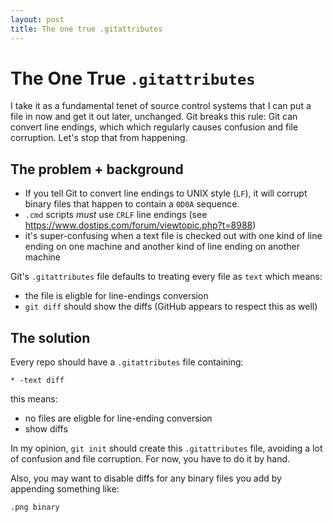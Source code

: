 ```yaml
---
layout: post
title: The one true .gitattributes
---
```


# The One True `.gitattributes`

I take it as a fundamental tenet of source control systems that I can put a file in now and get it out later, unchanged. Git breaks this rule: Git can convert line endings, which which regularly causes confusion and file corruption. Let's stop that from happening.

## The problem + background

- If you tell Git to convert line endings to UNIX style (`LF`), it will corrupt binary files that happen to contain a `0D0A` sequence.
- `.cmd` scripts _must_ use `CRLF` line endings (see https://www.dostips.com/forum/viewtopic.php?t=8988)
- it's super-confusing when a text file is checked out with one kind of line ending on one machine and another kind of line ending on another machine

Git's `.gitattributes` file defaults to treating every file as `text` which means:
- the file is eligble for line-endings conversion
- `git diff` should show the diffs (GitHub appears to respect this as well)

## The solution

Every repo should have a `.gitattributes` file containing:

```
* -text diff
```

this means:
- no files are eligble for line-ending conversion
- show diffs

In my opinion, `git init` should create this `.gitattributes` file, avoiding a lot of confusion and file corruption. For now, you have to do it by hand.

Also, you may want to disable diffs for any binary files you add by appending something like:

```
.png binary
```
